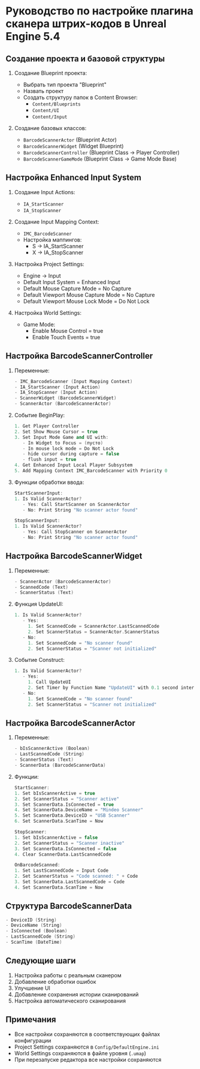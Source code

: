 # Руководство по настройке плагина сканера штрих-кодов в Unreal Engine 5.4

## Создание проекта и базовой структуры

1. Создание Blueprint проекта:
   - Выбрать тип проекта "Blueprint"
   - Назвать проект
   - Создать структуру папок в Content Browser:
     - `Content/Blueprints`
     - `Content/UI`
     - `Content/Input`

2. Создание базовых классов:
   - `BarcodeScannerActor` (Blueprint Actor)
   - `BarcodeScannerWidget` (Widget Blueprint)
   - `BarcodeScannerController` (Blueprint Class -> Player Controller)
   - `BarcodeScannerGameMode` (Blueprint Class -> Game Mode Base)

## Настройка Enhanced Input System

1. Создание Input Actions:
   - `IA_StartScanner`
   - `IA_StopScanner`

2. Создание Input Mapping Context:
   - `IMC_BarcodeScanner`
   - Настройка маппингов:
     - S -> IA_StartScanner
     - X -> IA_StopScanner

3. Настройка Project Settings:
   - Engine -> Input
   - Default Input System = Enhanced Input
   - Default Mouse Capture Mode = No Capture
   - Default Viewport Mouse Capture Mode = No Capture
   - Default Viewport Mouse Lock Mode = Do Not Lock

4. Настройка World Settings:
   - Game Mode:
     - Enable Mouse Control = true
     - Enable Touch Events = true

## Настройка BarcodeScannerController

1. Переменные:
   ```cpp
   - IMC_BarcodeScanner (Input Mapping Context)
   - IA_StartScanner (Input Action)
   - IA_StopScanner (Input Action)
   - ScannerWidget (BarcodeScannerWidget)
   - ScannerActor (BarcodeScannerActor)
   ```

2. Событие BeginPlay:
   ```cpp
   1. Get Player Controller
   2. Set Show Mouse Cursor = true
   3. Set Input Mode Game and UI with:
      - In Widget to Focus = (пусто)
      - In mouse lock mode = Do Not Lock
      - hide cursor during capture = false
      - flush input = true
   4. Get Enhanced Input Local Player Subsystem
   5. Add Mapping Context IMC_BarcodeScanner with Priority 0
   ```

3. Функции обработки ввода:
   ```cpp
   StartScannerInput:
   1. Is Valid ScannerActor?
      - Yes: Call StartScanner on ScannerActor
      - No: Print String "No scanner actor found"

   StopScannerInput:
   1. Is Valid ScannerActor?
      - Yes: Call StopScanner on ScannerActor
      - No: Print String "No scanner actor found"
   ```

## Настройка BarcodeScannerWidget

1. Переменные:
   ```cpp
   - ScannerActor (BarcodeScannerActor)
   - ScannedCode (Text)
   - ScannerStatus (Text)
   ```

2. Функция UpdateUI:
   ```cpp
   1. Is Valid ScannerActor?
      - Yes:
        1. Set ScannedCode = ScannerActor.LastScannedCode
        2. Set ScannerStatus = ScannerActor.ScannerStatus
      - No:
        1. Set ScannedCode = "No scanner found"
        2. Set ScannerStatus = "Scanner not initialized"
   ```

3. Событие Construct:
   ```cpp
   1. Is Valid ScannerActor?
      - Yes:
        1. Call UpdateUI
        2. Set Timer by Function Name "UpdateUI" with 0.1 second interval
      - No:
        1. Set ScannedCode = "No scanner found"
        2. Set ScannerStatus = "Scanner not initialized"
   ```

## Настройка BarcodeScannerActor

1. Переменные:
   ```cpp
   - bIsScannerActive (Boolean)
   - LastScannedCode (String)
   - ScannerStatus (Text)
   - ScannerData (BarcodeScannerData)
   ```

2. Функции:
   ```cpp
   StartScanner:
   1. Set bIsScannerActive = true
   2. Set ScannerStatus = "Scanner active"
   3. Set ScannerData.IsConnected = true
   4. Set ScannerData.DeviceName = "Mindeo Scanner"
   5. Set ScannerData.DeviceID = "USB Scanner"
   6. Set ScannerData.ScanTime = Now

   StopScanner:
   1. Set bIsScannerActive = false
   2. Set ScannerStatus = "Scanner inactive"
   3. Set ScannerData.IsConnected = false
   4. Clear ScannerData.LastScannedCode

   OnBarcodeScanned:
   1. Set LastScannedCode = Input Code
   2. Set ScannerStatus = "Code scanned: " + Code
   3. Set ScannerData.LastScannedCode = Code
   4. Set ScannerData.ScanTime = Now
   ```

## Структура BarcodeScannerData

```cpp
- DeviceID (String)
- DeviceName (String)
- IsConnected (Boolean)
- LastScannedCode (String)
- ScanTime (DateTime)
```

## Следующие шаги

1. Настройка работы с реальным сканером
2. Добавление обработки ошибок
3. Улучшение UI
4. Добавление сохранения истории сканирований
5. Настройка автоматического сканирования

## Примечания

- Все настройки сохраняются в соответствующих файлах конфигурации
- Project Settings сохраняются в `Config/DefaultEngine.ini`
- World Settings сохраняются в файле уровня (`.umap`)
- При перезапуске редактора все настройки сохраняются 